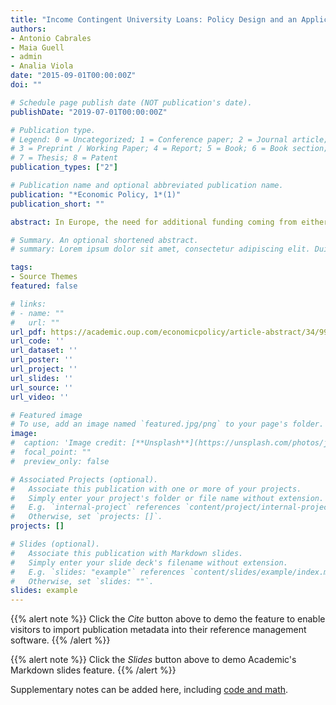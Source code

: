 ```yaml
---
title: "Income Contingent University Loans: Policy Design and an Application to Spain"
authors:
- Antonio Cabrales
- Maia Guell
- admin
- Analia Viola
date: "2015-09-01T00:00:00Z"
doi: ""

# Schedule page publish date (NOT publication's date).
publishDate: "2019-07-01T00:00:00Z"

# Publication type.
# Legend: 0 = Uncategorized; 1 = Conference paper; 2 = Journal article;
# 3 = Preprint / Working Paper; 4 = Report; 5 = Book; 6 = Book section;
# 7 = Thesis; 8 = Patent
publication_types: ["2"]

# Publication name and optional abbreviated publication name.
publication: "*Economic Policy, 1*(1)"
publication_short: ""

abstract: In Europe, the need for additional funding coming from either budget cuts and/or increased costs due to increased competition has reopened the debate on the financing of university systems. An attractive alternative to the current general-tax-financed subsidies are Income Contingent Loans (ICL), a flexible scheme that puts more weight on private resources while enhancing progressivity. One challenge of the viability of ICL systems is the functioning of the labor market for university graduates. This paper offers a general analysis of the economics of ICL, followed by an application to Spain. We set up a loan laboratory in which we can explore the distributional effects of different loan systems to finance tertiary education at current costs as well as to increase university funding to improve in its quality. We use simulated lifetime earnings of graduates matching the dynamics of employment and earnings in the Spanish administrative social security data to calculate the burden of introducing ICL for individuals at different points of the earnings distribution and for the government. We find that (1) our proposed structure is highly progressive under all specifications, with the top quarter of the distribution paying close to the full amount of the tuition and the bottom 10\% paying almost no tuition; and (2) the share of total university education subsidized by the government is between 16 and 56 percentage points less than under the current system.

# Summary. An optional shortened abstract.
# summary: Lorem ipsum dolor sit amet, consectetur adipiscing elit. Duis posuere tellus ac convallis placerat. Proin tincidunt magna sed ex sollicitudin condimentum.

tags:
- Source Themes
featured: false

# links:
# - name: ""
#   url: ""
url_pdf: https://academic.oup.com/economicpolicy/article-abstract/34/99/479/5538980?redirectedFrom=fulltext
url_code: ''
url_dataset: ''
url_poster: ''
url_project: ''
url_slides: ''
url_source: ''
url_video: ''

# Featured image
# To use, add an image named `featured.jpg/png` to your page's folder. 
image:
#  caption: 'Image credit: [**Unsplash**](https://unsplash.com/photos/jdD8gXaTZsc)'
#  focal_point: ""
#  preview_only: false

# Associated Projects (optional).
#   Associate this publication with one or more of your projects.
#   Simply enter your project's folder or file name without extension.
#   E.g. `internal-project` references `content/project/internal-project/index.md`.
#   Otherwise, set `projects: []`.
projects: []

# Slides (optional).
#   Associate this publication with Markdown slides.
#   Simply enter your slide deck's filename without extension.
#   E.g. `slides: "example"` references `content/slides/example/index.md`.
#   Otherwise, set `slides: ""`.
slides: example
---
```


{{% alert note %}}
Click the *Cite* button above to demo the feature to enable visitors to import publication metadata into their reference management software.
{{% /alert %}}

{{% alert note %}}
Click the *Slides* button above to demo Academic's Markdown slides feature.
{{% /alert %}}

Supplementary notes can be added here, including [code and math](https://sourcethemes.com/academic/docs/writing-markdown-latex/).
